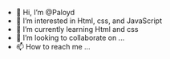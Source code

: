 - 👋 Hi, I’m @Paloyd
- 👀 I’m interested in Html, css, and JavaScript 
- 🌱 I’m currently learning Html and css
- 💞️ I’m looking to collaborate on ...
- 📫 How to reach me ...

<!---
Paloyd08/Paloyd08 is a ✨ special ✨ repository because its `README.md` (this file) appears on your GitHub profile.
You can click the Preview link to take a look at your changes.
--->
